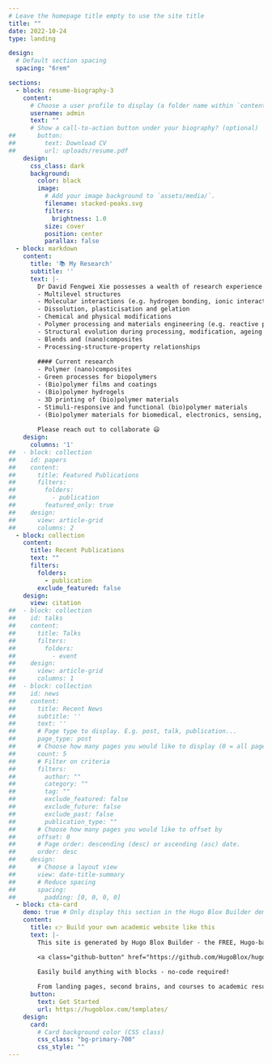 ```yaml
---
# Leave the homepage title empty to use the site title
title: ""
date: 2022-10-24
type: landing

design:
  # Default section spacing
  spacing: "6rem"

sections:
  - block: resume-biography-3
    content:
      # Choose a user profile to display (a folder name within `content/authors/`)
      username: admin
      text: ""
      # Show a call-to-action button under your biography? (optional)
##      button:
##        text: Download CV
##        url: uploads/resume.pdf
    design:
      css_class: dark
      background:
        color: black
        image:
          # Add your image background to `assets/media/`.
          filename: stacked-peaks.svg
          filters:
            brightness: 1.0
          size: cover
          position: center
          parallax: false
  - block: markdown
    content:
      title: '📚 My Research'
      subtitle: ''
      text: |-
        Dr David Fengwei Xie possesses a wealth of research experience at the crossroads of engineering, chemistry, and physics, with a particular focus on biopolymers (polysaccharides and proteins) for ‘green’ materials and food applications. He has honed his expertise extensively in various biopolymers, including starch, chitosan, cellulose, alginate, and gelatin. His research endeavours have been dedicated to exploring the following aspects of biopolymers:
        - Multilevel structures
        - Molecular interactions (e.g. hydrogen bonding, ionic interaction)
        - Dissolution, plasticisation and gelation
        - Chemical and physical modifications
        - Polymer processing and materials engineering (e.g. reactive processes, sustainable engineering)
        - Structural evolution during processing, modification, ageing and usage
        - Blends and (nano)composites
        - Processing-structure-property relationships
        
        #### Current research
        - Polymer (nano)composites
        - Green processes for biopolymers
        - (Bio)polymer films and coatings
        - (Bio)polymer hydrogels
        - 3D printing of (bio)polymer materials
        - Stimuli-responsive and functional (bio)polymer materials
        - (Bio)polymer materials for biomedical, electronics, sensing, energy and environmental applications
        
        Please reach out to collaborate 😃
    design:
      columns: '1'
##  - block: collection
##    id: papers
##    content:
##      title: Featured Publications
##      filters:
##        folders:
##          - publication
##        featured_only: true
##    design:
##      view: article-grid
##      columns: 2
  - block: collection
    content:
      title: Recent Publications
      text: ""
      filters:
        folders:
          - publication
        exclude_featured: false
    design:
      view: citation
##  - block: collection
##    id: talks
##    content:
##      title: Talks
##      filters:
##        folders:
##          - event
##    design:
##      view: article-grid
##      columns: 1
##  - block: collection
##    id: news
##    content:
##      title: Recent News
##      subtitle: ''
##      text: ''
##      # Page type to display. E.g. post, talk, publication...
##      page_type: post
##      # Choose how many pages you would like to display (0 = all pages)
##      count: 5
##      # Filter on criteria
##      filters:
##        author: ""
##        category: ""
##        tag: ""
##        exclude_featured: false
##        exclude_future: false
##        exclude_past: false
##        publication_type: ""
##      # Choose how many pages you would like to offset by
##      offset: 0
##      # Page order: descending (desc) or ascending (asc) date.
##      order: desc
##    design:
##      # Choose a layout view
##      view: date-title-summary
##      # Reduce spacing
##      spacing:
##        padding: [0, 0, 0, 0]
  - block: cta-card
    demo: true # Only display this section in the Hugo Blox Builder demo site
    content:
      title: 👉 Build your own academic website like this
      text: |-
        This site is generated by Hugo Blox Builder - the FREE, Hugo-based open source website builder trusted by 250,000+ academics like you.

        <a class="github-button" href="https://github.com/HugoBlox/hugo-blox-builder" data-color-scheme="no-preference: light; light: light; dark: dark;" data-icon="octicon-star" data-size="large" data-show-count="true" aria-label="Star HugoBlox/hugo-blox-builder on GitHub">Star</a>

        Easily build anything with blocks - no-code required!
        
        From landing pages, second brains, and courses to academic resumés, conferences, and tech blogs.
      button:
        text: Get Started
        url: https://hugoblox.com/templates/
    design:
      card:
        # Card background color (CSS class)
        css_class: "bg-primary-700"
        css_style: ""
---
```


